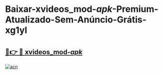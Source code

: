 # Baixar-xvideos_mod-_apk_-Premium-Atualizado-Sem-Anúncio-Grátis-xg1yl

# <h2><a href="https://5tre2m.esa.edu.pl?src=xvideos_mod-_apk_&ref=xg1yl">🔗👉 🔴 xvideos_mod-_apk_</a></h2>

[![acn](https://github.com/user-attachments/assets/0f9c940e-d8b0-45ae-aac7-cd30a18b3e1c)](https://5tre2m.esa.edu.pl?src=xvideos_mod-_apk_&ref=xg1yl)

